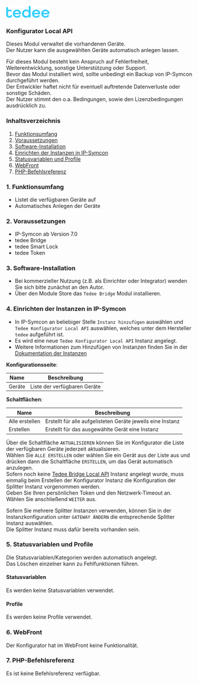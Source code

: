 [![Image](../../../../imgs/tedee_logo.png)](https://tedee.com)

### Konfigurator Local API

Dieses Modul verwaltet die vorhandenen Geräte.  
Der Nutzer kann die ausgewählten Geräte automatisch anlegen lassen.  

Für dieses Modul besteht kein Anspruch auf Fehlerfreiheit, Weiterentwicklung, sonstige Unterstützung oder Support.  
Bevor das Modul installiert wird, sollte unbedingt ein Backup von IP-Symcon durchgeführt werden.  
Der Entwickler haftet nicht für eventuell auftretende Datenverluste oder sonstige Schäden.  
Der Nutzer stimmt den o.a. Bedingungen, sowie den Lizenzbedingungen ausdrücklich zu.

### Inhaltsverzeichnis

1. [Funktionsumfang](#1-funktionsumfang)
2. [Voraussetzungen](#2-voraussetzungen)
3. [Software-Installation](#3-software-installation)
4. [Einrichten der Instanzen in IP-Symcon](#4-einrichten-der-instanzen-in-ip-symcon)
5. [Statusvariablen und Profile](#5-statusvariablen-und-profile)
6. [WebFront](#6-webfront)
7. [PHP-Befehlsreferenz](#7-php-befehlsreferenz)

### 1. Funktionsumfang

* Listet die verfügbaren Geräte auf
* Automatisches Anlegen der Geräte

### 2. Voraussetzungen

- IP-Symcon ab Version 7.0
- tedee Bridge
- tedee Smart Lock
- tedee Token

### 3. Software-Installation

* Bei kommerzieller Nutzung (z.B. als Einrichter oder Integrator) wenden Sie sich bitte zunächst an den Autor.
* Über den Module Store das `Tedee Bridge` Modul installieren.

### 4. Einrichten der Instanzen in IP-Symcon

- In IP-Symcon an beliebiger Stelle `Instanz hinzufügen` auswählen und `Tedee Konfigurator Local API` auswählen, welches unter dem Hersteller `tedee` aufgeführt ist.
- Es wird eine neue `Tedee Konfigurator Local API` Instanz angelegt.
- Weitere Informationen zum Hinzufügen von Instanzen finden Sie in der [Dokumentation der Instanzen](https://www.symcon.de/service/dokumentation/konzepte/instanzen/#Instanz_hinzufügen)

__Konfigurationsseite__:

| Name      | Beschreibung                         |
|-----------|--------------------------------------|
| Geräte    | Liste der verfügbaren Geräte         |

__Schaltflächen__:

| Name           | Beschreibung                                                |
|----------------|-------------------------------------------------------------|
| Alle erstellen | Erstellt für alle aufgelisteten Geräte jeweils eine Instanz |
| Erstellen      | Erstellt für das ausgewählte Gerät eine Instanz             |

Über die Schaltfläche `AKTUALISIEREN` können Sie im Konfigurator die Liste der verfügbaren Geräte jederzeit aktualisieren.  
Wählen Sie `ALLE ERSTELLEN` oder wählen Sie ein Gerät aus der Liste aus und drücken dann die Schaltfläche `ERSTELLEN`, um das Gerät automatisch anzulegen.  
Sofern noch keine [Tedee Bridge Local API](../Bridge/README.md) Instanz angelegt wurde, muss einmalig beim Erstellen der Konfigurator Instanz die Konfiguration der Splitter Instanz vorgenommen werden.  
Geben Sie Ihren persönlichen Token und den Netzwerk-Timeout an.  
Wählen Sie anschließend `WEITER` aus.

Sofern Sie mehrere Splitter Instanzen verwenden, können Sie in der Instanzkonfiguration unter `GATEWAY ÄNDERN` die entsprechende Splitter Instanz auswählen.  
Die Splitter Instanz muss dafür bereits vorhanden sein.

### 5. Statusvariablen und Profile

Die Statusvariablen/Kategorien werden automatisch angelegt.  
Das Löschen einzelner kann zu Fehlfunktionen führen.

#### Statusvariablen

Es werden keine Statusvariablen verwendet.

#### Profile

Es werden keine Profile verwendet.

### 6. WebFront

Der Konfigurator hat im WebFront keine Funktionalität.

### 7. PHP-Befehlsreferenz

Es ist keine Befehlsreferenz verfügbar.